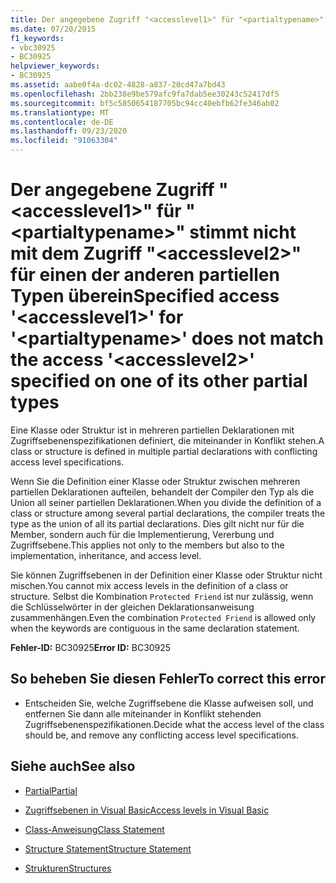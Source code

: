 ```yaml
---
title: Der angegebene Zugriff "<accesslevel1>" für "<partialtypename>" stimmt nicht mit dem Zugriff "<accesslevel2>" für einen der anderen partiellen Typen überein
ms.date: 07/20/2015
f1_keywords:
- vbc30925
- BC30925
helpviewer_keywords:
- BC30925
ms.assetid: aabe0f4a-dc02-4828-a837-20cd47a7bd43
ms.openlocfilehash: 2bb238e9be579afc9fa7dab5ee30243c52417df5
ms.sourcegitcommit: bf5c5850654187705bc94cc40ebfb62fe346ab02
ms.translationtype: MT
ms.contentlocale: de-DE
ms.lasthandoff: 09/23/2020
ms.locfileid: "91063304"
---
```

# <a name="specified-access-accesslevel1-for-partialtypename-does-not-match-the-access-accesslevel2-specified-on-one-of-its-other-partial-types"></a><span data-ttu-id="c39fd-102">Der angegebene Zugriff "\<accesslevel1>" für "\<partialtypename>" stimmt nicht mit dem Zugriff "\<accesslevel2>" für einen der anderen partiellen Typen überein</span><span class="sxs-lookup"><span data-stu-id="c39fd-102">Specified access '\<accesslevel1>' for '\<partialtypename>' does not match the access '\<accesslevel2>' specified on one of its other partial types</span></span>

<span data-ttu-id="c39fd-103">Eine Klasse oder Struktur ist in mehreren partiellen Deklarationen mit Zugriffsebenenspezifikationen definiert, die miteinander in Konflikt stehen.</span><span class="sxs-lookup"><span data-stu-id="c39fd-103">A class or structure is defined in multiple partial declarations with conflicting access level specifications.</span></span>  
  
 <span data-ttu-id="c39fd-104">Wenn Sie die Definition einer Klasse oder Struktur zwischen mehreren partiellen Deklarationen aufteilen, behandelt der Compiler den Typ als die Union all seiner partiellen Deklarationen.</span><span class="sxs-lookup"><span data-stu-id="c39fd-104">When you divide the definition of a class or structure among several partial declarations, the compiler treats the type as the union of all its partial declarations.</span></span> <span data-ttu-id="c39fd-105">Dies gilt nicht nur für die Member, sondern auch für die Implementierung, Vererbung und Zugriffsebene.</span><span class="sxs-lookup"><span data-stu-id="c39fd-105">This applies not only to the members but also to the implementation, inheritance, and access level.</span></span>  
  
 <span data-ttu-id="c39fd-106">Sie können Zugriffsebenen in der Definition einer Klasse oder Struktur nicht mischen.</span><span class="sxs-lookup"><span data-stu-id="c39fd-106">You cannot mix access levels in the definition of a class or structure.</span></span> <span data-ttu-id="c39fd-107">Selbst die Kombination `Protected Friend` ist nur zulässig, wenn die Schlüsselwörter in der gleichen Deklarationsanweisung zusammenhängen.</span><span class="sxs-lookup"><span data-stu-id="c39fd-107">Even the combination `Protected Friend` is allowed only when the keywords are contiguous in the same declaration statement.</span></span>  
  
 <span data-ttu-id="c39fd-108">**Fehler-ID:** BC30925</span><span class="sxs-lookup"><span data-stu-id="c39fd-108">**Error ID:** BC30925</span></span>  
  
## <a name="to-correct-this-error"></a><span data-ttu-id="c39fd-109">So beheben Sie diesen Fehler</span><span class="sxs-lookup"><span data-stu-id="c39fd-109">To correct this error</span></span>  
  
- <span data-ttu-id="c39fd-110">Entscheiden Sie, welche Zugriffsebene die Klasse aufweisen soll, und entfernen Sie dann alle miteinander in Konflikt stehenden Zugriffsebenenspezifikationen.</span><span class="sxs-lookup"><span data-stu-id="c39fd-110">Decide what the access level of the class should be, and remove any conflicting access level specifications.</span></span>  
  
## <a name="see-also"></a><span data-ttu-id="c39fd-111">Siehe auch</span><span class="sxs-lookup"><span data-stu-id="c39fd-111">See also</span></span>

- [<span data-ttu-id="c39fd-112">Partial</span><span class="sxs-lookup"><span data-stu-id="c39fd-112">Partial</span></span>](../language-reference/modifiers/partial.md)
- [<span data-ttu-id="c39fd-113">Zugriffsebenen in Visual Basic</span><span class="sxs-lookup"><span data-stu-id="c39fd-113">Access levels in Visual Basic</span></span>](../programming-guide/language-features/declared-elements/access-levels.md)
- [<span data-ttu-id="c39fd-114">Class-Anweisung</span><span class="sxs-lookup"><span data-stu-id="c39fd-114">Class Statement</span></span>](../language-reference/statements/class-statement.md)
- [<span data-ttu-id="c39fd-115">Structure Statement</span><span class="sxs-lookup"><span data-stu-id="c39fd-115">Structure Statement</span></span>](../language-reference/statements/structure-statement.md)

- [<span data-ttu-id="c39fd-116">Strukturen</span><span class="sxs-lookup"><span data-stu-id="c39fd-116">Structures</span></span>](../programming-guide/language-features/data-types/structures.md)
